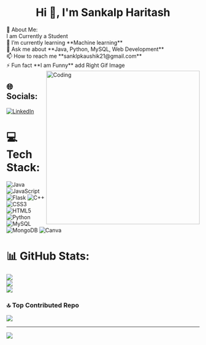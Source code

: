 <h1 align="center">Hi 👋, I'm Sankalp Haritash </h1>
 💫 About Me:<br>
I am Currently a Student<br>🌱 I’m currently learning **Machine learning**<br> 💬 Ask me about **Java, Python, MySQL, Web Development**<br> 📫 How to reach me **sanklpkaushik21@gmail.com**<br> ⚡ Fun fact **I am Funny**
add Right Gif Image
<img align="right" alt="Coding" width="400" src="https://cdn.dribbble.com/users/1162077/screenshots/3848914/programmer.gif">

## 🌐 Socials:
[![LinkedIn](https://img.shields.io/badge/LinkedIn-%230077B5.svg?logo=linkedin&logoColor=white)](https://www.linkedin.com/in/sankalp-haritash) 

# 💻 Tech Stack:
![Java](https://img.shields.io/badge/java-%23ED8B00.svg?style=for-the-badge&logo=java&logoColor=white) ![JavaScript](https://img.shields.io/badge/javascript-%23323330.svg?style=for-the-badge&logo=javascript&logoColor=%23F7DF1E) ![Flask](https://img.shields.io/badge/flask-%23000.svg?style=for-the-badge&logo=flask&logoColor=white) ![C++](https://img.shields.io/badge/c++-%2300599C.svg?style=for-the-badge&logo=c%2B%2B&logoColor=white) ![CSS3](https://img.shields.io/badge/css3-%231572B6.svg?style=for-the-badge&logo=css3&logoColor=white) ![HTML5](https://img.shields.io/badge/html5-%23E34F26.svg?style=for-the-badge&logo=html5&logoColor=white) ![Python](https://img.shields.io/badge/python-3670A0?style=for-the-badge&logo=python&logoColor=ffdd54) ![MySQL](https://img.shields.io/badge/mysql-%2300f.svg?style=for-the-badge&logo=mysql&logoColor=white) ![MongoDB](https://img.shields.io/badge/MongoDB-%234ea94b.svg?style=for-the-badge&logo=mongodb&logoColor=white) ![Canva](https://img.shields.io/badge/Canva-%2300C4CC.svg?style=for-the-badge&logo=Canva&logoColor=white)
# 📊 GitHub Stats:
![](https://github-readme-stats.vercel.app/api?username=SankalpHaritash21&theme=dracula&hide_border=false&include_all_commits=false&count_private=false)<br/>
![](https://github-readme-streak-stats.herokuapp.com/?user=SankalpHaritash21&theme=dracula&hide_border=false)<br/>
![](https://github-readme-stats.vercel.app/api/top-langs/?username=SankalpHaritash21&theme=dracula&hide_border=false&include_all_commits=false&count_private=false&layout=compact)

### 🔝 Top Contributed Repo
![](https://github-contributor-stats.vercel.app/api?username=SankalpHaritash21&limit=5&theme=dracula&combine_all_yearly_contributions=true)

---
[![](https://visitcount.itsvg.in/api?id=SankalpHaritash21&icon=0&color=0)](https://visitcount.itsvg.in)

<!-- Proudly created with GPRM ( https://gprm.itsvg.in ) -->
